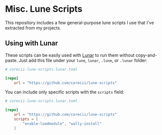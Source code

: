 # Misc. Lune Scripts

This repository includes a few general-purpose lune scripts I use that I've extracted from my projects.

## Using with Lunar

These scripts can be easily used with [Lunar](https://github.com/corecii/lunar) to run them without copy-and-paste. Just add this file under your `lune`, `lunar`, `.lune`, or `.lunar` folder:

```toml
# corecii-lune-scripts.lunar.toml

[repo]
	url = "https://github.com/corecii/lune-scripts"
```

You can include only specific scripts with the `scripts` field:

```toml
# corecii-lune-scripts.lunar.toml

[repo]
	url = "https://github.com/corecii/lune-scripts"
	scripts = [
		"enable-loadmodule", "wally-install"
	]
```